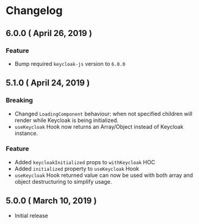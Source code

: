 # Changelog

## 6.0.0 ( April 26, 2019 )

### Feature

- Bump required `keycloak-js` version to `6.0.0`

## 5.1.0 ( April 24, 2019 )

### Breaking

- Changed `LoadingComponent` behaviour: when not specified children will render while Keycloak is being initialized.
- `useKeycloak` Hook now returns an Array/Object instead of Keycloak instance.

### Feature

- Added `keycloakInitialized` props to `withKeycloak` HOC
- Added `initialized` property to `useKeycloak` Hook
- `useKeycloak` Hook returned value can now be used with both array and object destructuring to simplify usage.

## 5.0.0 ( March 10, 2019 )

- Initial release
